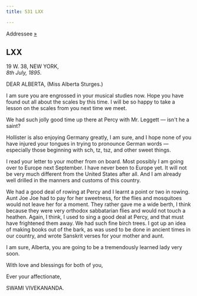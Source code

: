```yaml
---
title: 531 LXX

---
```

  

  
Addressee [»](087_alberta.htm)

## LXX

19 W. 38, NEW YORK,  
*8th July, 1895*.

DEAR ALBERTA, (Miss Alberta Sturges.)

I am sure you are engrossed in your musical studies now. Hope you have
found out all about the scales by this time. I will be so happy to take
a lesson on the scales from you next time we meet.

We had such jolly good time up there at Percy with Mr. Leggett — isn't
he a saint?

Hollister is also enjoying Germany greatly, I am sure, and I hope none
of you have injured your tongues in trying to pronounce German words —
especially those beginning with sch, tz, tsz, and other sweet things.

I read your letter to your mother from on board. Most possibly I am
going over to Europe next September. I have never been to Europe yet. It
will not be very much different from the United States after all. And I
am already well drilled in the manners and customs of this country.

We had a good deal of rowing at Percy and I learnt a point or two in
rowing. Aunt Joe Joe had to pay for her sweetness, for the flies and
mosquitoes would not leave her for a moment. They rather gave me a wide
berth, I think because they were very orthodox sabbatarian flies and
would not touch a heathen. Again, I think, I used to sing a good deal at
Percy, and that must have frightened them away. We had such fine birch
trees. I got up an idea of making books out of the bark, as was used to
be done in ancient times in our country, and wrote Sanskrit verses for
your mother and aunt.

I am sure, Alberta, you are going to be a tremendously learned lady very
soon.

With love and blessings for both of you, 

Ever your affectionate,

SWAMI VIVEKANANDA.